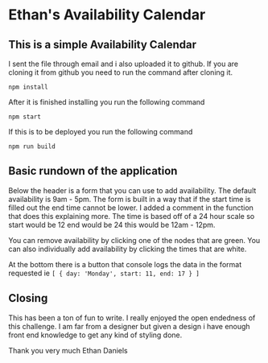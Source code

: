 # Ethan's Availability Calendar

## This is a simple Availability Calendar

I sent the file through email and i also uploaded it to github. If you are cloning it from github you need to run the command after cloning it.

`npm install`

After it is finished installing you run the following command

`npm start`

If this is to be deployed you run the following command

`npm run build`


## Basic rundown of the application

Below the header is a form that you can use to add availability. The default availability is 9am - 5pm.
The form is built in a way that if the start time is filled out the end time cannot be lower. I added a comment in the function that does this explaining more.
The time is based off of a 24 hour scale so start would be 12 end would be 24 this would be 12am - 12pm.

You can remove availability by clicking one of the nodes that are green. You can also individually add availability by clicking the times that are white.

At the bottom there is a button that console logs the data in the format requested
ie 
`[
    {
        day: 'Monday',
        start: 11,
        end: 17
    }
]`

## Closing

This has been a ton of fun to write. I really enjoyed the open endedness of this challenge. I am far from a designer but given a design i have enough front end knowledge to get any kind of styling done.

Thank you very much
Ethan Daniels
